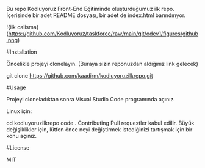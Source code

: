 Bu repo Kodluyoruz Front-End Eğitiminde oluşturduğumuz ilk repo. İçerisinde bir adet README dosyası, bir adet de index.html barındırıyor.

!{ilk calisma}(https://github.com/Kodluyoruz/taskforce/raw/main/git/odev1/figures/github.png)


#Installation

Öncelikle projeyi clonelayın. (Buraya sizin reponuzdan aldığınız link gelecek)

git clone https://github.com/kaadirm/kodluyoruzilkrepo.git

#Usage

Projeyi cloneladıktan sonra Visual Studio Code programında açınız.

Linux için:

cd kodluyoruzilkrepo
code .
Contributing
Pull requestler kabul edilir. Büyük değişiklikler için, lütfen önce neyi değiştirmek istediğinizi tartışmak için bir konu açınız.

#License

MIT
